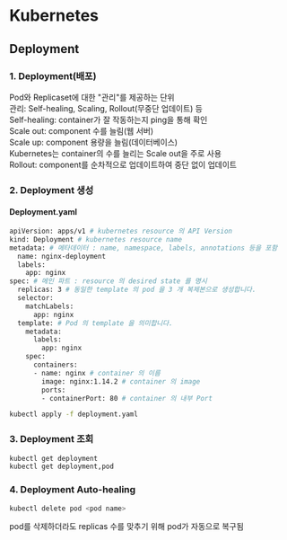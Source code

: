 # Kubernetes

## Deployment

### 1. Deployment(배포)

Pod와 Replicaset에 대한 "관리"를 제공하는 단위  
  관리: Self-healing, Scaling, Rollout(무중단 업데이트) 등  
    Self-healing: container가 잘 작동하는지 ping을 통해 확인  
    Scale out: component 수를 늘림(웹 서버)  
    Scale up: component 용량을 늘림(데이터베이스)  
    Kubernetes는 container의 수를 늘리는 Scale out을 주로 사용  
    Rollout: component를 순차적으로 업데이트하여 중단 없이 업데이트  
    
### 2. Deployment 생성
#### Deployment.yaml
```bash
apiVersion: apps/v1 # kubernetes resource 의 API Version
kind: Deployment # kubernetes resource name
metadata: # 메타데이터 : name, namespace, labels, annotations 등을 포함
  name: nginx-deployment
  labels:
    app: nginx
spec: # 메인 파트 : resource 의 desired state 를 명시
  replicas: 3 # 동일한 template 의 pod 을 3 개 복제본으로 생성합니다.
  selector:
    matchLabels:
      app: nginx
  template: # Pod 의 template 을 의미합니다.
    metadata:
      labels:
        app: nginx
    spec:
      containers:
      - name: nginx # container 의 이름
        image: nginx:1.14.2 # container 의 image
        ports:
        - containerPort: 80 # container 의 내부 Port
```

```bash
kubectl apply -f deployment.yaml
```

### 3. Deployment 조회

```bash
kubectl get deployment
kubectl get deployment,pod
```

### 4. Deployment Auto-healing
```bash
kubectl delete pod <pod name>
```
pod를 삭제하더라도 replicas 수를 맞추기 위해 pod가 자동으로 복구됨
